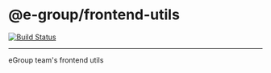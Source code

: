 # @e-group/frontend-utils
[![Build Status](https://travis-ci.com/abrcdf1023/frontend-utils.svg?branch=master)](https://travis-ci.com/abrcdf1023/frontend-utils/jobs/196133979)

---

eGroup team's frontend utils
